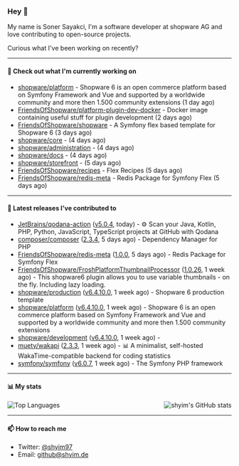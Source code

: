 ### Hey 👋

My name is Soner Sayakci, I'm a software developer at shopware AG and love contributing to open-source projects.

Curious what I've been working on recently?

---

#### 👷 Check out what I'm currently working on

- [shopware/platform](https://github.com/shopware/platform) - Shopware 6 is an open commerce platform based on Symfony Framework and Vue and supported by a worldwide community and more then 1.500 community extensions (1 day ago)
- [FriendsOfShopware/platform-plugin-dev-docker](https://github.com/FriendsOfShopware/platform-plugin-dev-docker) - Docker image containing useful stuff for plugin development (2 days ago)
- [FriendsOfShopware/shopware](https://github.com/FriendsOfShopware/shopware) - A Symfony flex based template for Shopware 6 (3 days ago)
- [shopware/core](https://github.com/shopware/core) -  (4 days ago)
- [shopware/administration](https://github.com/shopware/administration) -  (4 days ago)
- [shopware/docs](https://github.com/shopware/docs) -  (4 days ago)
- [shopware/storefront](https://github.com/shopware/storefront) -  (5 days ago)
- [FriendsOfShopware/recipes](https://github.com/FriendsOfShopware/recipes) - Flex Recipes (5 days ago)
- [FriendsOfShopware/redis-meta](https://github.com/FriendsOfShopware/redis-meta) - Redis Package for Symfony Flex (5 days ago)

---

#### 🔭 Latest releases I've contributed to

- [JetBrains/qodana-action](https://github.com/JetBrains/qodana-action) ([v5.0.4](https://github.com/JetBrains/qodana-action/releases/tag/v5.0.4), today) - ⚙️ Scan your Java, Kotlin, PHP, Python, JavaScript, TypeScript projects at GitHub with Qodana
- [composer/composer](https://github.com/composer/composer) ([2.3.4](https://github.com/composer/composer/releases/tag/2.3.4), 5 days ago) - Dependency Manager for PHP
- [FriendsOfShopware/redis-meta](https://github.com/FriendsOfShopware/redis-meta) ([1.0.0](https://github.com/FriendsOfShopware/redis-meta/releases/tag/1.0.0), 5 days ago) - Redis Package for Symfony Flex
- [FriendsOfShopware/FroshPlatformThumbnailProcessor](https://github.com/FriendsOfShopware/FroshPlatformThumbnailProcessor) ([1.0.26](https://github.com/FriendsOfShopware/FroshPlatformThumbnailProcessor/releases/tag/1.0.26), 1 week ago) - This shopware6 plugin allows you to use variable thumbnails - on the fly. Including lazy loading.
- [shopware/production](https://github.com/shopware/production) ([v6.4.10.0](https://github.com/shopware/production/releases/tag/v6.4.10.0), 1 week ago) - Shopware 6 production template
- [shopware/platform](https://github.com/shopware/platform) ([v6.4.10.0](https://github.com/shopware/platform/releases/tag/v6.4.10.0), 1 week ago) - Shopware 6 is an open commerce platform based on Symfony Framework and Vue and supported by a worldwide community and more then 1.500 community extensions
- [shopware/development](https://github.com/shopware/development) ([v6.4.10.0](https://github.com/shopware/development/releases/tag/v6.4.10.0), 1 week ago) - 
- [muety/wakapi](https://github.com/muety/wakapi) ([2.3.3](https://github.com/muety/wakapi/releases/tag/2.3.3), 1 week ago) - 📊 A minimalist, self-hosted WakaTime-compatible backend for coding statistics
- [symfony/symfony](https://github.com/symfony/symfony) ([v6.0.7](https://github.com/symfony/symfony/releases/tag/v6.0.7), 1 week ago) - The Symfony PHP framework

---

#### 📊 My stats

<img align="right" alt="shyim's GitHub stats" src="https://github-readme-stats.vercel.app/api?username=shyim&count_private=1&show_icons=true&" />

![Top Languages](https://github-readme-stats.vercel.app/api/top-langs/?username=shyim)

---

#### 📫 How to reach me

- Twitter: [@shyim97](https://twitter.com/shyim97)
- Email: [github@shyim.de](mailto://github@shyim.de)

